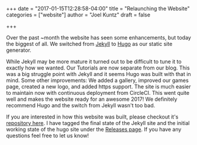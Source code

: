 +++
date = "2017-01-15T12:28:58-04:00"
title = "Relaunching the Website"
categories = ["website"]
author = "Joel Kuntz"
draft = false

+++

Over the past ~month the website has seen some enhancements, but today the biggest of all. We switched from [Jekyll](http://jekyllrb.com/) to [Hugo](http://gohugo.io/) as our static site generator.

While Jekyll may be more mature it turned out to be difficult to tune it to exactly how we wanted. Our Tutorials are now separate from our blog. This was a big struggle point with Jekyll and it seems Hugo was built with that in mind. Some other improvements: We added a gallery, improved our games page, created a new logo, and added https support. The site is much easier to maintain now with continuous deployment from CircleCI. This went quite well and makes the website ready for an awesome 2017! We definitely recommend Hugo and the switch from Jekyll wasn't too bad.

If you are interested in how this website was built, please checkout it's [repository here](https://github.com/Sacred-Seed-Studio/Sacred-Seed-Studio.github.io). I have tagged the final state of the Jekyll site and the initial working state of the hugo site under the [Releases page](https://github.com/Sacred-Seed-Studio/Sacred-Seed-Studio.github.io/releases). If you have any questions feel free to let us know!